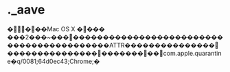 # .\_aave

����Mac OS X ���� ���2���\~���������������������������������������������ATTR���������������������������������������com.apple.quarantine�q/0081;64d0ec43;Chrome;�
